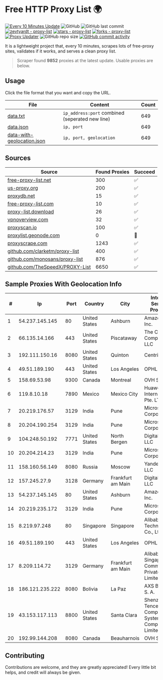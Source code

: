 
# Free HTTP Proxy List 🌍

[![Every 10 Minutes Update](https://github.com/mertguvencli/http-proxy-list/actions/workflows/main.yml/badge.svg?branch=main)](https://github.com/mertguvencli/http-proxy-list/actions/workflows/main.yml)
![GitHub](https://img.shields.io/github/license/mertguvencli/http-proxy-list)
![GitHub last commit](https://img.shields.io/github/last-commit/mertguvencli/http-proxy-list)
[![zevtyardt - proxy-list](https://img.shields.io/static/v1?label=zevtyardt&message=proxy-list&color=blue&logo=github)](https://github.com/zevtyardt/proxy-list "Go to GitHub repo")
[![stars - proxy-list](https://img.shields.io/github/stars/zevtyardt/proxy-list?style=social)](https://github.com/zevtyardt/proxy-list)
[![forks - proxy-list](https://img.shields.io/github/forks/zevtyardt/proxy-list?style=social)](https://github.com/zevtyardt/proxy-list)
[![Proxy Updater](https://github.com/zevtyardt/proxy-list/workflows/Proxy%20Updater/badge.svg)](https://github.com/zevtyardt/proxy-list/actions?query=workflow:"Proxy+Updater")
![GitHub repo size](https://img.shields.io/github/repo-size/zevtyardt/proxy-list)
[![GitHub commit activity](https://img.shields.io/github/commit-activity/m/zevtyardt/proxy-list?logo=commits)](https://github.com/zevtyardt/proxy-list/commits/main)

It is a lightweight project that, every 10 minutes, scrapes lots of free-proxy sites, validates if it works, and serves a clean proxy list.

> Scraper found **9852** proxies at the latest update. Usable proxies are below.

## Usage

Click the file format that you want and copy the URL.

|File|Content|Count|
|----|-------|-----|
|[data.txt](https://raw.githubusercontent.com/mertguvencli/http-proxy-list/main/proxy-list/data.txt)|`ip_address:port` combined (seperated new line)|649|
|[data.json](https://raw.githubusercontent.com/mertguvencli/http-proxy-list/main/proxy-list/data.json)|`ip, port`|649|
|[data-with-geolocation.json](https://raw.githubusercontent.com/mertguvencli/http-proxy-list/main/proxy-list/data-with-geolocation.json)|`ip, port, geolocation`|649|

## Sources

|Source|Found Proxies|Succeed|
|------|-------------|-------|
|[free-proxy-list.net](https://free-proxy-list.net)|300|✅|
|[us-proxy.org](https://www.us-proxy.org)|200|✅|
|[proxydb.net](http://proxydb.net)|15|✅|
|[free-proxy-list.com](https://free-proxy-list.com/?page=&port=&type%5B%5D=http&type%5B%5D=https&up_time=0&search=Search)|10|✅|
|[proxy-list.download](https://www.proxy-list.download/HTTP)|26|✅|
|[vpnoverview.com](https://vpnoverview.com/privacy/anonymous-browsing/free-proxy-servers)|32|✅|
|[proxyscan.io](https://www.proxyscan.io)|100|✅|
|[proxylist.geonode.com](https://proxylist.geonode.com/api/proxy-list?limit=300&page=1&sort_by=lastChecked&sort_type=desc&protocols=http,https)|0|🚫|
|[proxyscrape.com](https://api.proxyscrape.com/v2/?request=displayproxies&protocol=http&timeout=10000&country=all&ssl=all&anonymity=all)|1243|✅|
|[github.com/clarketm/proxy-list](https://raw.githubusercontent.com/clarketm/proxy-list/master/proxy-list-raw.txt)|400|✅|
|[github.com/monosans/proxy-list](https://raw.githubusercontent.com/monosans/proxy-list/main/proxies/http.txt)|876|✅|
|[github.com/TheSpeedX/PROXY-List](https://raw.githubusercontent.com/TheSpeedX/PROXY-List/master/http.txt)|6650|✅|


## Sample Proxies With Geolocation Info

|#|Ip|Port|Country|City|Internet Service Provider|
|-|--|----|-------|----|-------------------------|
|1|54.237.145.145|80|United States|Ashburn|Amazon.com, Inc.|
|2|66.135.14.166|443|United States|Piscataway|The Constant Company, LLC|
|3|192.111.150.16|8080|United States|Quinton|Centrilogic|
|4|49.51.189.190|443|United States|Los Angeles|OPHL|
|5|158.69.53.98|9300|Canada|Montreal|OVH SAS|
|6|119.8.10.18|7890|Mexico|Mexico City|Huawei International Pte. LTD|
|7|20.219.176.57|3129|India|Pune|Microsoft Corporation|
|8|20.204.190.254|3129|India|Pune|Microsoft Corporation|
|9|104.248.50.192|7771|United States|North Bergen|DigitalOcean, LLC|
|10|20.204.214.23|3129|India|Pune|Microsoft Corporation|
|11|158.160.56.149|8080|Russia|Moscow|Yandex.Cloud LLC|
|12|157.245.27.9|3128|Germany|Frankfurt am Main|DigitalOcean, LLC|
|13|54.237.145.145|80|United States|Ashburn|Amazon.com, Inc.|
|14|20.219.235.172|3129|India|Pune|Microsoft Corporation|
|15|8.219.97.248|80|Singapore|Singapore|Alibaba (US) Technology Co., Ltd.|
|16|49.51.189.190|443|United States|Los Angeles|OPHL|
|17|8.209.114.72|3129|Germany|Frankfurt am Main|Alibaba.com Singapore E-Commerce Private Limited|
|18|186.121.235.222|8080|Bolivia|La Paz|AXS Bolivia S. A.|
|19|43.153.117.113|8800|United States|Santa Clara|Shenzhen Tencent Computer Systems Company Limited|
|20|192.99.144.208|8080|Canada|Beauharnois|OVH SAS|



## Contributing

Contributions are welcome, and they are greatly appreciated! Every
little bit helps, and credit will always be given.

